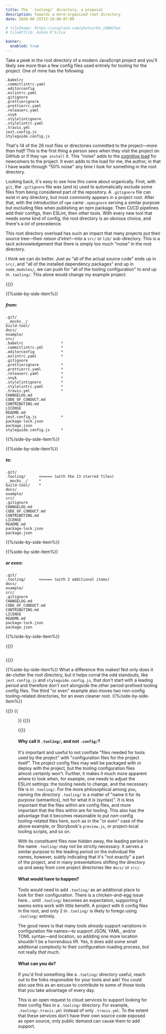 ```yaml
---
title: The `.tooling/` directory, a proposal
description: Towards a more-organized root directory
date: 2020-08-25T13:16:00-07:00

# tileImage: https://unsplash.com/photos/Kw_zQBAChws
# tileAttrib: Ashim D’Silva

banner:
  enabled: true
---
```


Take a peek in the root directory of a modern JavaScript project and you'll likely see more than a few config files used entirely for tooling for the project. One of mine has the following:

```
.babelrc
.commitlintrc.yaml
.editorconfig
.eslintrc.yaml
.gitignore
.prettierignore
.prettierrc.yaml
.releaserc.yaml
.snyk
.stylelintignore
.stylelintrc.yaml
.travis.yml
jest.config.js
styleguide.config.js
```

That's 14 of the 26 root files or directories committed to the project—_more than half!_ This is the first thing a person sees when they visit the project on GitHub or if they `npm install` it. This "noise" adds to the [cognitive load](https://en.wikipedia.org/wiki/Cognitive_load) for newcomers to the project. It even adds to the load for me, the author, in that I have wade through "50% noise" any time I look for something in the root directory.

Looking back, it's easy to see how this came about organically. First, with `git`, the `.gitignore` file was (and is) used to automatically exclude some files from being considered part of the repository. A `.gitignore` file can exist in any directory, but most commonly appears in a project root. After that, with the introduction of `npm` came `.npmignore` serving a similar purpose but excluding files when publishing an npm package. Then CI/CD pipelines add their configs, then ESLint, then other tools. With every new tool that needs some kind of config, the root directory is an obvious choice, and there's a _lot_ of precedence.

This root directory overload has such an impact that many projects put their source tree—their _raison d'etre!_—into a `src/` or `lib/` sub-directory. This is a tacit acknowledgement that there is simply too much "noise" in the root directory.

I think we can do better. Just as "all of the actual source code" ends up in `src/`, and "all of the installed dependency packages" end up in `node_modules/`, we can push for "all of the tooling configuration" to end up in `.tooling/`. This alone would change my example project:

{{<side-by-side>}}

{{%side-by-side-item%}}
##### from:
```
.git/
__mocks__/
build-tool/
docs/
example/
src/
.babelrc                 *
.commitlintrc.yml        *
.editorconfig            *
.eslintrc.yaml           *
.gitignore
.prettierignore          *
.prettierrc.yaml         *
.releaserc.yaml          *
.snyk                    *
.stylelintignore         *
.stylelintrc.yaml        *
.travis.yml              *
CHANGELOG.md
CODE_OF_CONDUCT.md
CONTRIBUTING.md
LICENSE
README.md
jest.config.js           *
package-lock.json
package.json
styleguide.config.js     *
```
{{%/side-by-side-item%}}

{{%side-by-side-item%}}
##### to:
```
.git/
.tooling/      <===== (with the 13 starred files)
__mocks__/     *
build-tool/    *
docs/
example/
src/
.gitignore
CHANGELOG.md
CODE_OF_CONDUCT.md
CONTRIBUTING.md
LICENSE
README.md
package-lock.json
package.json
```
{{%/side-by-side-item%}}

{{%side-by-side-item%}}
##### or even:
```
.git/
.tooling/      <===== (with 2 additional items)
docs/
example/
src/
.gitignore
CHANGELOG.md
CODE_OF_CONDUCT.md
CONTRIBUTING.md
LICENSE
README.md
package-lock.json
package.json
```
{{%/side-by-side-item%}}

{{</side-by-side>}}

<div style="display: flex">

</div>

{{<side-by-side>}}

{{%side-by-side-item%}}
What a difference this makes! Not only does it de-clutter the root directory, but it helps corral the odd standouts, like `jest.config.js` and `styleguide.config.js`, that don't start with a leading period and therefore don't sort alongside the other period-prefixed tooling config files.  The third "or even" example also moves two non-config tooling-related directories, for an even cleaner root.
{{%/side-by-side-item%}}

{{<side-by-side-item>}}
{{<figure src="organized.jpg" width="300" attr="Photo by Edgar Chaparro" attrlink="https://unsplash.com/photos/r6mBXuHnxBk">}}
{{</side-by-side-item>}}

{{</side-by-side>}}

#### Why call it `.tooling/`, and not `.config/`?

It's important and useful to not conflate "files needed for tools used by the project" with "configuration files for the project itself". The project config files may well be packaged with or deploy with the project, but the tooling configuration files almost certainly won't. Further, it makes it much more apparent where to look when, for example, one needs to adjust the ESLint settings: the tooling needs to change, and the necessary file is in `.tooling/`. For the more philosophical among you, naming the directory `.tooling/` is a matter of "name it for its _purpose_ (semantics), not for what it _is_ (syntax)".  It is less important that the files within are config files, and more important that the files within are for tooling. This also has the advantage that it becomes reasonable to put _non_-config tooling-related files here, such as in the "or even" case of the above example, or Storybook's `preview.js`, or project-local tooling scripts, and so on.

With its constituent files now hidden away, the leading period in the name `.tooling/` may not be strictly necessary. It serves a similar purpose to the leading period on the individual file names, however, subtly indicating that it's "not exactly" a part of the project, and in many presentations shifting the directory up and away from core project directories like `docs/` or `src/`.

#### What would have to happen?

Tools would need to add `.tooling/` as an additional place to look for their configuration. There is a chicken-and-egg issue here... until `.tooling/` becomes an expectation, supporting it seems extra work with little benefit. A project with 6 config files in the root, and only 2 in `.tooling/` is likely to forego using `.tooling/` entirely.

The good news is that many tools _already_ support variations in configuration file names—to support JSON, YAML, and/or TOML syntax—and location, so addding one more location shouldn't be a horrendous lift.  Yes, it does add some small additional complexity to their configuration-loading process, but not really _that_ much.

#### What can you do?

If you'd find something like a `.tooling/` directory useful, reach out to the folks responsible for your tools and ask! You could also use this as an excuse to contribute to some of those tools that you take advantage of every day.

This is an open request to cloud services to support looking for their config files in a `.tooling/` directory.  For example, `.tooling/.travis.yml` instead of only `.travis.yml`.  To the extent that these services don't have their own source code exposed as open source, only public demand can cause them to add support.
